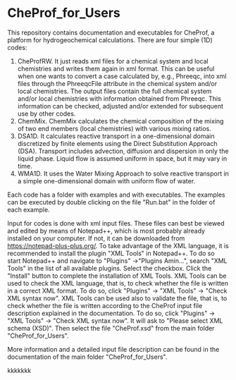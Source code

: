 # CheProf_for_Users
This repository contains documentation and executables for CheProf, a platform for hydrogeochemical calculations. There are four simple (1D) codes: 
1. CheProfRW. It just reads xml files for a chemical system and local chemistries and writes them again in xml format. This can be useful when one wants to convert a case calculated by, e.g., Phreeqc, into xml files through the PhreeqcFile attribute in the chemical system and/or local chemistries. The output files contain the full chemical system and/or local chemistries with information obtained from Phreeqc. This information can be checked, adjusted and/or extended for subsequent use by other codes. 
2. ChemMix. ChemMix calculates the chemical composition of the mixing of two end members (local chemistries) with various mixing ratios.
3. DSA1D. It calculates reactive transport in a one-dimensional domain discretized by finite elements using the Direct Substitution Approach (DSA). Transport includes advection, diffusion and dispersion in only the liquid phase. Liquid flow is assumed uniform in space, but it may vary in time.
4. WMA1D. It uses the Water Mixing Approach to solve reactive transport in a simple one-dimensional domain with uniform flow of water.

Each code has a folder with examples and with executables. The examples can be executed by double clicking on the file "Run<name of code>.bat" in the folder of each example.

Input for codes is done with xml input files. These files can best be viewed and edited by means of Notepad++, which is most probably already installed on your computer. If not, it can be downloaded from https://notepad-plus-plus.org/. To take advantage of the XML language, it is recommended to install the plugin "XML Tools" in Notepad++. To do so start Notepad++ and navigate to "Plugins" ->"Plugins Amin...", search "XML Tools" in the list of all available plugins. Select the checkbox. Click the "Install" button to complete the installation of XML Tools. XML Tools can be used to check the XML language, that is, to check whether the file is written in a correct XML format. To do so, click "Plugins" -> "XML Tools" -> "Check XML syntax now". XML Tools can be used also to validate the file, that is, to check whether the file is written according to the CheProf input file description explained in the documentation. To do so, click "Plugins" -> "XML Tools" -> "Check XML syntax now". It will ask to "Please select XML schema (XSD)". Then select the file "CheProf.xsd" from the main folder "CheProf_for_Users".

More information and a detailed input file description can be found in the documentation of the main folder "CheProf_for_Users".


kkkkkkk
